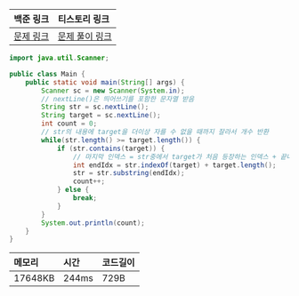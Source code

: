 | 백준 링크                                         | 티스토리 링크                                        |
|:----------------------------------------------|:-----------------------------------------------|
| [문제 링크](https://www.acmicpc.net/problem/1543) | [문제 풀이 링크](https://strong-park.tistory.com/14) |


```java
import java.util.Scanner;

public class Main {
    public static void main(String[] args) {
        Scanner sc = new Scanner(System.in);
        // nextLine()은 띄어쓰기를 포함한 문자열 받음
        String str = sc.nextLine();
        String target = sc.nextLine();
        int count = 0;
        // str의 내용에 target을 더이상 자를 수 없을 때까지 잘라서 개수 반환
        while(str.length() >= target.length()) {
            if (str.contains(target)) {
                // 마지막 인덱스 = str중에서 target가 처음 등장하는 인덱스 + 끝나는 곳
                int endIdx = str.indexOf(target) + target.length();
                str = str.substring(endIdx);
                count++;
            } else {
                break;
            }
        }
        System.out.println(count);
    }
}
```


| 메모리     | 시간    | 코드길이 |
|:--------|:------|:-----|
| 17648KB | 244ms | 729B |